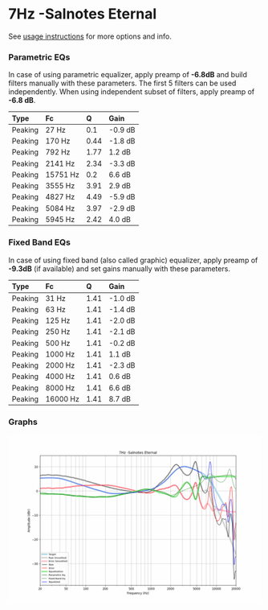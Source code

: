 # 7Hz -Salnotes Eternal
See [usage instructions](https://github.com/jaakkopasanen/AutoEq#usage) for more options and info.

### Parametric EQs
In case of using parametric equalizer, apply preamp of **-6.8dB** and build filters manually
with these parameters. The first 5 filters can be used independently.
When using independent subset of filters, apply preamp of **-6.8 dB**.

| Type    | Fc       |    Q | Gain    |
|:--------|:---------|:-----|:--------|
| Peaking | 27 Hz    | 0.1  | -0.9 dB |
| Peaking | 170 Hz   | 0.44 | -1.8 dB |
| Peaking | 792 Hz   | 1.77 | 1.2 dB  |
| Peaking | 2141 Hz  | 2.34 | -3.3 dB |
| Peaking | 15751 Hz | 0.2  | 6.6 dB  |
| Peaking | 3555 Hz  | 3.91 | 2.9 dB  |
| Peaking | 4827 Hz  | 4.49 | -5.9 dB |
| Peaking | 5084 Hz  | 3.97 | -2.9 dB |
| Peaking | 5945 Hz  | 2.42 | 4.0 dB  |

### Fixed Band EQs
In case of using fixed band (also called graphic) equalizer, apply preamp of **-9.3dB**
(if available) and set gains manually with these parameters.

| Type    | Fc       |    Q | Gain    |
|:--------|:---------|:-----|:--------|
| Peaking | 31 Hz    | 1.41 | -1.0 dB |
| Peaking | 63 Hz    | 1.41 | -1.4 dB |
| Peaking | 125 Hz   | 1.41 | -2.0 dB |
| Peaking | 250 Hz   | 1.41 | -2.1 dB |
| Peaking | 500 Hz   | 1.41 | -0.2 dB |
| Peaking | 1000 Hz  | 1.41 | 1.1 dB  |
| Peaking | 2000 Hz  | 1.41 | -2.3 dB |
| Peaking | 4000 Hz  | 1.41 | 0.6 dB  |
| Peaking | 8000 Hz  | 1.41 | 6.6 dB  |
| Peaking | 16000 Hz | 1.41 | 8.7 dB  |

### Graphs
![](./7Hz%20-Salnotes%20Eternal.png)